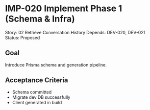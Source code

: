 # IMP-020 Implement Phase 1 (Schema & Infra)

Story: 02 Retrieve Conversation History
Depends: DEV-020, DEV-021
Status: Proposed

## Goal
Introduce Prisma schema and generation pipeline.

## Acceptance Criteria
- Schema committed
- Migrate dev DB successfully
- Client generated in build
